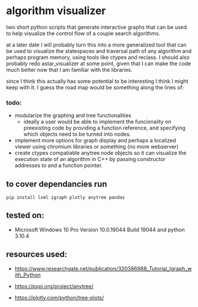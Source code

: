 # algorithm visualizer

two short python scripts that generate interactive graphs that can be used to help visualize the control flow of a couple search algorithms.

at a later date I will probably turn this into a more generalized tool that can be used to visualize the statespaces and traversal path of any algorithm and perhaps program memory, using tools like ctypes and reclass. I should also probably redo astar_visualizer at some point, given that I can make the code much better now that I am familiar with the libraries.


since I think this actually has some potential to be interesting I think I might keep with it. I guess the road map would be something along the lines of:

### todo:
  - modularize the graphing and tree functionalities
    - ideally a user would be able to implement the funcionality on preexisting code by providing a function reference, and specifying which objects need to be turned into nodes.
  - implement more options for graph display and perhaps a localized viewer using chromium libraries or something (no more webserver) 
  - create ctypes compatiable anytree node objects so it can visualize the execution state of an algorithm in C++ by passing constructor addresses to and a function pointer. 

## to cover dependancies  run 

```
pip install lxml igraph plotly anytree pandas
```


## tested on:
  
  - Microsoft Windows 10 Pro Version 10.0.19044 Build 19044 and python 3.10.4



## resources used:

  - https://www.researchgate.net/publication/320386988_Tutorial_Igraph_with_Python

  - https://pypi.org/project/anytree/

  - https://plotly.com/python/tree-plots/



